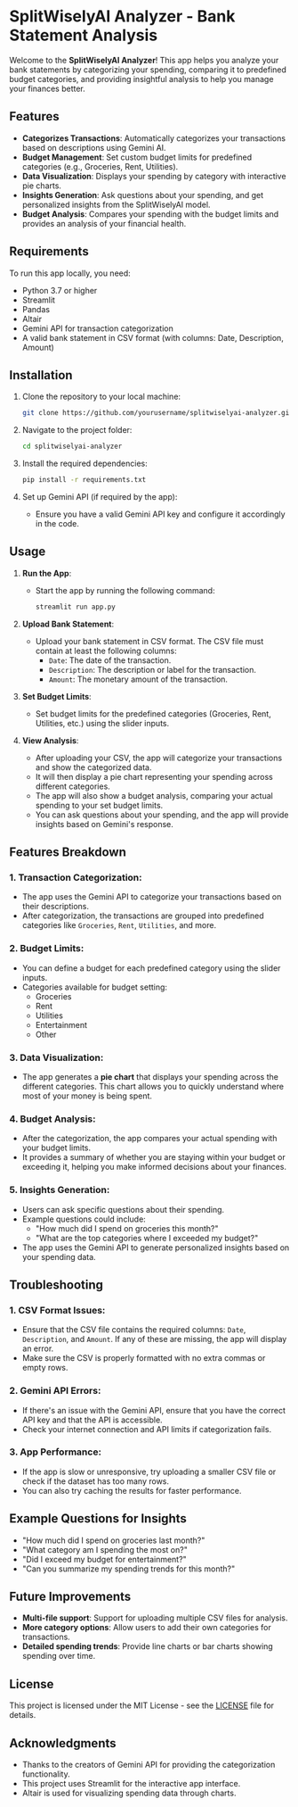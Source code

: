 # SplitWiselyAI Analyzer - Bank Statement Analysis

Welcome to the **SplitWiselyAI Analyzer**! This app helps you analyze your bank statements by categorizing your spending, comparing it to predefined budget categories, and providing insightful analysis to help you manage your finances better.

## Features

- **Categorizes Transactions**: Automatically categorizes your transactions based on descriptions using Gemini AI.
- **Budget Management**: Set custom budget limits for predefined categories (e.g., Groceries, Rent, Utilities).
- **Data Visualization**: Displays your spending by category with interactive pie charts.
- **Insights Generation**: Ask questions about your spending, and get personalized insights from the SplitWiselyAI model.
- **Budget Analysis**: Compares your spending with the budget limits and provides an analysis of your financial health.

## Requirements

To run this app locally, you need:

- Python 3.7 or higher
- Streamlit
- Pandas
- Altair
- Gemini API for transaction categorization
- A valid bank statement in CSV format (with columns: Date, Description, Amount)

## Installation

1. Clone the repository to your local machine:
    ```bash
    git clone https://github.com/yourusername/splitwiselyai-analyzer.git
    ```

2. Navigate to the project folder:
    ```bash
    cd splitwiselyai-analyzer
    ```

3. Install the required dependencies:
    ```bash
    pip install -r requirements.txt
    ```

4. Set up Gemini API (if required by the app):
    - Ensure you have a valid Gemini API key and configure it accordingly in the code.

## Usage

1. **Run the App**:
    - Start the app by running the following command:
      ```bash
      streamlit run app.py
      ```

2. **Upload Bank Statement**:
    - Upload your bank statement in CSV format. The CSV file must contain at least the following columns:
        - `Date`: The date of the transaction.
        - `Description`: The description or label for the transaction.
        - `Amount`: The monetary amount of the transaction.

3. **Set Budget Limits**:
    - Set budget limits for the predefined categories (Groceries, Rent, Utilities, etc.) using the slider inputs.

4. **View Analysis**:
    - After uploading your CSV, the app will categorize your transactions and show the categorized data.
    - It will then display a pie chart representing your spending across different categories.
    - The app will also show a budget analysis, comparing your actual spending to your set budget limits.
    - You can ask questions about your spending, and the app will provide insights based on Gemini's response.

## Features Breakdown

### 1. **Transaction Categorization**:
- The app uses the Gemini API to categorize your transactions based on their descriptions.
- After categorization, the transactions are grouped into predefined categories like `Groceries`, `Rent`, `Utilities`, and more.

### 2. **Budget Limits**:
- You can define a budget for each predefined category using the slider inputs.
- Categories available for budget setting:
  - Groceries
  - Rent
  - Utilities
  - Entertainment
  - Other

### 3. **Data Visualization**:
- The app generates a **pie chart** that displays your spending across the different categories. This chart allows you to quickly understand where most of your money is being spent.

### 4. **Budget Analysis**:
- After the categorization, the app compares your actual spending with your budget limits.
- It provides a summary of whether you are staying within your budget or exceeding it, helping you make informed decisions about your finances.

### 5. **Insights Generation**:
- Users can ask specific questions about their spending.
- Example questions could include:
  - "How much did I spend on groceries this month?"
  - "What are the top categories where I exceeded my budget?"
- The app uses the Gemini API to generate personalized insights based on your spending data.

## Troubleshooting

### 1. **CSV Format Issues**:
- Ensure that the CSV file contains the required columns: `Date`, `Description`, and `Amount`. If any of these are missing, the app will display an error.
- Make sure the CSV is properly formatted with no extra commas or empty rows.

### 2. **Gemini API Errors**:
- If there's an issue with the Gemini API, ensure that you have the correct API key and that the API is accessible.
- Check your internet connection and API limits if categorization fails.

### 3. **App Performance**:
- If the app is slow or unresponsive, try uploading a smaller CSV file or check if the dataset has too many rows.
- You can also try caching the results for faster performance.

## Example Questions for Insights

- "How much did I spend on groceries last month?"
- "What category am I spending the most on?"
- "Did I exceed my budget for entertainment?"
- "Can you summarize my spending trends for this month?"

## Future Improvements

- **Multi-file support**: Support for uploading multiple CSV files for analysis.
- **More category options**: Allow users to add their own categories for transactions.
- **Detailed spending trends**: Provide line charts or bar charts showing spending over time.

## License

This project is licensed under the MIT License - see the [LICENSE](LICENSE) file for details.

## Acknowledgments

- Thanks to the creators of Gemini API for providing the categorization functionality.
- This project uses Streamlit for the interactive app interface.
- Altair is used for visualizing spending data through charts.




